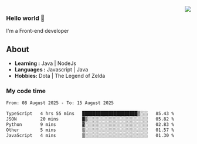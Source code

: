 <img align='right' src="https://github-readme-stats.vercel.app/api?username=jumodada&show_icons=true&theme=vue">

### Hello world 👋

I'm a Front-end developer 
    
## About
-  **Learning :** Java | NodeJs
-  **Languages :** Javascript | Java
-  **Hobbies:** Dota | The Legend of Zelda

### My code time

<!--START_SECTION:waka-->

```txt
From: 08 August 2025 - To: 15 August 2025

TypeScript   4 hrs 55 mins   █████████████████████▒░░░   85.43 %
JSON         20 mins         █▒░░░░░░░░░░░░░░░░░░░░░░░   05.82 %
Python       9 mins          ▓░░░░░░░░░░░░░░░░░░░░░░░░   02.83 %
Other        5 mins          ▒░░░░░░░░░░░░░░░░░░░░░░░░   01.57 %
JavaScript   4 mins          ▒░░░░░░░░░░░░░░░░░░░░░░░░   01.30 %
```

<!--END_SECTION:waka-->
